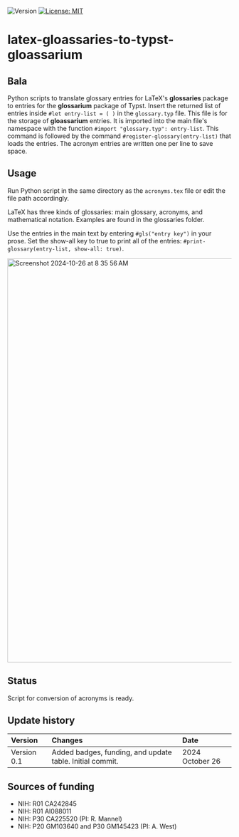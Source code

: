 ![Version](https://img.shields.io/static/v1?label=latex-gloassaries-to-typst-gloassarium&message=0.1&color=brightcolor)
[![License: MIT](https://img.shields.io/badge/License-MIT-blue.svg)](https://opensource.org/licenses/MIT)


# latex-gloassaries-to-typst-gloassarium

## Bala
Python scripts to translate glossary entries for LaTeX's **glossaries** package to entries for the **glossarium** package of Typst.
Insert the returned list of entries inside `#let entry-list = ( )` in the `glossary.typ` file.
This file is for the storage of **gloassarium** entries.
It is imported into the main file's namespace with the function `#import "glossary.typ": entry-list`.
This command is followed by the command `#register-glossary(entry-list)` that loads the entries. 
The acronym entries are written one per line to save space.

## Usage
Run Python script in the same directory as the `acronyms.tex` file or edit the file path accordingly.

LaTeX has three kinds of glossaries: main glossary, acronyms, and mathematical notation.
Examples are found in the glossaries folder.

Use the entries in the main text by entering `#gls("entry key")` in your prose. 
Set the show-all key to true to print all of the entries: `#print-glossary(entry-list, show-all: true)`.

<img width="908" alt="Screenshot 2024-10-26 at 8 35 56 AM" src="https://github.com/user-attachments/assets/10fcf83e-2840-4bb8-8b1e-a59ba22dd429">



## Status

Script for conversion of acronyms is ready.


## Update history

|Version      | Changes                                                                                                                                                                         | Date                 |
|:-----------|:------------------------------------------------------------------------------------------------------------------------------------------|:--------------------|
| Version 0.1 |   Added badges, funding, and update table.  Initial commit.                                                                                                                | 2024 October 26  |

## Sources of funding

- NIH: R01 CA242845
- NIH: R01 AI088011
- NIH: P30 CA225520 (PI: R. Mannel)
- NIH: P20 GM103640 and P30 GM145423 (PI: A. West)
